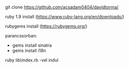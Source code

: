 git clone https://github.com/acsadam0404/davidtorma/

ruby 1.9 install (https://www.ruby-lang.org/en/downloads/)

rubygems install (https://rubygems.org/)

parancssorban: 
- gems install sinatra
- gems install i18n

ruby lib\index.rb -vel indul
